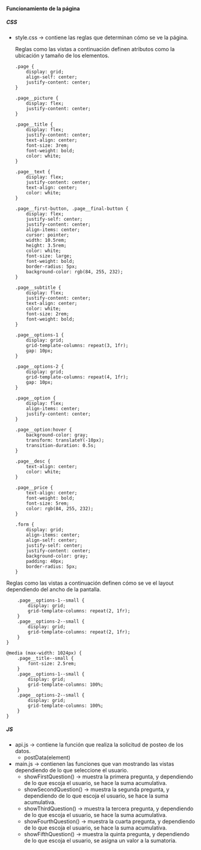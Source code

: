 #### Funcionamiento de la página

##### CSS

- style.css -> contiene las reglas que determinan cómo se ve la página.

  Reglas como las vistas a continuación definen atributos como la ubicación y tamaño de los elementos.

  ```
  .page {
      display: grid;
      align-self: center;
      justify-content: center;
  }
  
  .page__picture {
      display: flex;
      justify-content: center;
  }
  
  .page__title {
      display: flex;
      justify-content: center;
      text-align: center;
      font-size: 3rem;
      font-weight: bold;
      color: white;
  }
  
  .page__text {
      display: flex;
      justify-content: center;
      text-align: center;
      color: white;
  }
  
  .page__first-button, .page__final-button {
      display: flex;
      justify-self: center;
      justify-content: center;
      align-items: center;
      cursor: pointer;
      width: 10.5rem;
      height: 3.5rem;
      color: white;
      font-size: large;
      font-weight: bold;
      border-radius: 5px;
      background-color: rgb(84, 255, 232);
  }
  
  .page__subtitle {
      display: flex;
      justify-content: center;
      text-align: center;
      color: white;
      font-size: 2rem;
      font-weight: bold;
  }
  
  .page__options-1 {
      display: grid;
      grid-template-columns: repeat(3, 1fr);
      gap: 10px;
  }
  
  .page__options-2 {
      display: grid;
      grid-template-columns: repeat(4, 1fr);
      gap: 10px;
  }
  
  .page__option {
      display: flex;
      align-items: center;
      justify-content: center;
  }
  
  .page__option:hover {
      background-color: gray;
      transform: translateY(-10px);
      transition-duration: 0.5s;
  }
  
  .page__desc {
      text-align: center;
      color: white;
  }
  
  .page__price {
      text-align: center;
      font-weight: bold;
      font-size: 5rem;
      color: rgb(84, 255, 232);
  }
  
  .form {
      display: grid;
      align-items: center;
      align-self: center;
      justify-self: center;
      justify-content: center;
      background-color: gray;
      padding: 40px;
      border-radius: 5px;
  }
  ```

Reglas como las vistas a continuación definen cómo se ve el layout dependiendo del ancho de la pantalla.

```
    .page__options-1--small {
        display: grid;
        grid-template-columns: repeat(2, 1fr);
    }
    .page__options-2--small {
        display: grid;
        grid-template-columns: repeat(2, 1fr);
    }
}

@media (max-width: 1024px) {
    .page__title--small {
        font-size: 2.5rem;
    }
    .page__options-1--small {
        display: grid;
        grid-template-columns: 100%;
    }
    .page__options-2--small {
        display: grid;
        grid-template-columns: 100%;
    }
}
```

##### JS

* api.js -> contiene la función que realiza la solicitud de posteo de los datos.
  * postData(element)
* main.js -> contienen las funciones que van mostrando las vistas dependiendo de lo que seleccione el usuario.
  * showFirstQuestion() -> muestra la primera pregunta, y dependiendo de lo que escoja el usuario, se hace la suma acumulativa.
  * showSecondQuestion() -> muestra la segunda pregunta, y dependiendo de lo que escoja el usuario, se hace la suma acumulativa.
  * showThirdQuestion() -> muestra la tercera pregunta, y dependiendo de lo que escoja el usuario, se hace la suma acumulativa.
  * showFourthQuestion() -> muestra la cuarta pregunta, y dependiendo de lo que escoja el usuario, se hace la suma acumulativa.
  * showFifthQuestion() -> muestra la quinta pregunta, y dependiendo de lo que escoja el usuario, se asigna un valor a la sumatoria.